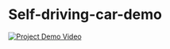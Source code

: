 # Self-driving-car-demo
[![Project Demo Video](https://img.youtube.com/vi/zXSnyNh4QlY/0.jpg)](https://youtu.be/zXSnyNh4QlY "Self driving car demo- Click to Watch!")
